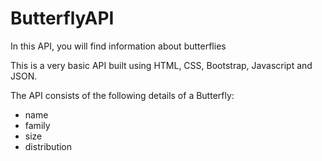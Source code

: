 # ButterflyAPI
In this API, you will find information about butterflies

This is a very basic API built using HTML, CSS, Bootstrap, Javascript and JSON.  

The API consists of the following details of a Butterfly:
- name  
- family  
- size  
- distribution
